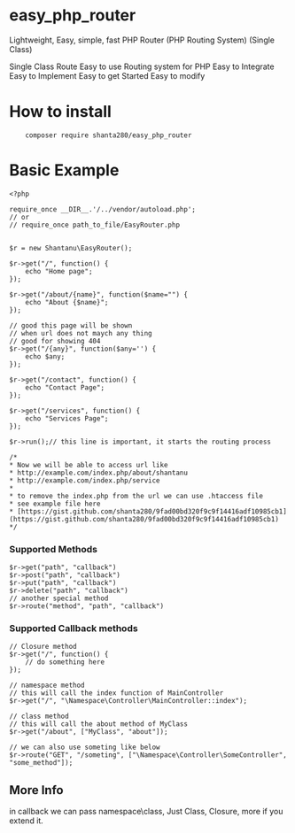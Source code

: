 # easy_php_router
Lightweight, Easy, simple, fast PHP Router (PHP Routing System) (Single Class)

Single Class Route
Easy to use Routing system for PHP
Easy to Integrate
Easy to Implement
Easy to get Started
Easy to modify


# How to install
```
    composer require shanta280/easy_php_router

```


# Basic Example
```
<?php

require_once __DIR__.'/../vendor/autoload.php';
// or 
// require_once path_to_file/EasyRouter.php


$r = new Shantanu\EasyRouter();

$r->get("/", function() {
    echo "Home page";
});

$r->get("/about/{name}", function($name="") {
    echo "About {$name}";
});

// good this page will be shown 
// when url does not maych any thing
// good for showing 404
$r->get("/{any}", function($any='') {
    echo $any;
});

$r->get("/contact", function() {
    echo "Contact Page";
});

$r->get("/services", function() {
    echo "Services Page";
});

$r->run();// this line is important, it starts the routing process

/*
* Now we will be able to access url like
* http://example.com/index.php/about/shantanu
* http://example.com/index.php/service
* 
* to remove the index.php from the url we can use .htaccess file
* see example file here
* [https://gist.github.com/shanta280/9fad00bd320f9c9f14416adf10985cb1](https://gist.github.com/shanta280/9fad00bd320f9c9f14416adf10985cb1)
*/

```


### Supported Methods

```
$r->get("path", "callback")
$r->post("path", "callback")
$r->put("path", "callback")
$r->delete("path", "callback")
// another special method
$r->route("method", "path", "callback")
```


### Supported Callback methods
```
// Closure method
$r->get("/", function() {
    // do something here
});

// namespace method
// this will call the index function of MainController
$r->get("/", "\Namespace\Controller\MainController::index");

// class method
// this will call the about method of MyClass
$r->get("/about", ["MyClass", "about"]);

// we can also use someting like below
$r->route("GET", "/someting", ["\Namespace\Controller\SomeController", "some_method"]);

```

## More Info
in callback we can pass namespace\class, Just Class, Closure, more if you extend it.

